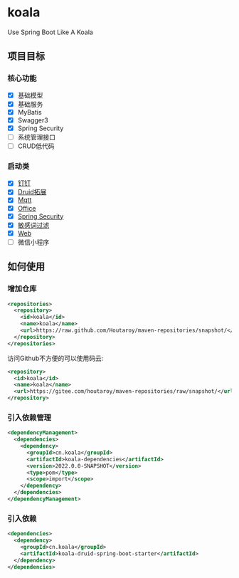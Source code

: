 # koala

Use Spring Boot Like A Koala

## 项目目标

### 核心功能

- [x] 基础模型
- [x] 基础服务
- [x] MyBatis
- [x] Swagger3
- [x] Spring Security
- [ ] 系统管理接口
- [ ] CRUD低代码

### 启动类

- [x] [钉钉](https://github.com/Houtaroy/koala/tree/main/koala-components/koala-dingtalk-spring-boot-starter)
- [x] [Druid拓展](https://github.com/Houtaroy/koala/tree/main/koala-components/koala-druid-spring-boot-starter)
- [x] [Mqtt](https://github.com/Houtaroy/koala/tree/main/koala-components/koala-integration-mqtt-spring-boot-starter)
- [x] [Office](https://github.com/Houtaroy/koala/tree/main/koala-components/koala-office-spring-boot-starter)
- [x] [Spring Security](https://github.com/Houtaroy/koala/tree/main/koala-components/koala-security-spring-boot-starter)
- [x] [敏感词过滤](https://github.com/Houtaroy/koala/tree/main/koala-components/koala-sensitive-word-spring-boot-starter)
- [x] [Web](https://github.com/Houtaroy/koala/tree/main/koala-components/koala-web-spring-boot-starter)
- [ ] 微信小程序

## 如何使用

### 增加仓库

```xml
<repositories>
  <repository>
    <id>koala</id>
    <name>koala</name>
    <url>https://raw.github.com/Houtaroy/maven-repositories/snapshot/</url>
  </repository>
</repositories>
```

访问Github不方便的可以使用码云:

```xml
<repository>
  <id>koala</id>
  <name>koala</name>
  <url>https://gitee.com/houtaroy/maven-repositories/raw/snapshot/</url>
</repository>
```

### 引入依赖管理

```xml
<dependencyManagement>
  <dependencies>
    <dependency>
      <groupId>cn.koala</groupId>
      <artifactId>koala-dependencies</artifactId>
      <version>2022.0.0-SNAPSHOT</version>
      <type>pom</type>
      <scope>import</scope>
    </dependency>
  </dependencies>
</dependencyManagement>
```

### 引入依赖

```xml
<dependencies>
  <dependency>
    <groupId>cn.koala</groupId>
    <artifactId>koala-druid-spring-boot-starter</artifactId>
  </dependency>
</dependencies>
```

